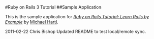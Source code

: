 #Ruby on Rails 3 Tutorial
##Sample Application

This is the sample application for
[*Ruby on Rails Tutorial: Learn Rails by Example*](http://railstutorial.org/)
by [Michael Hartl](http;//michaelhartl.com/).

2011-02-22 Chris Bishop
Updated README to test local/remote sync.